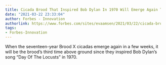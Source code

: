 ```yaml
---
title: Cicada Brood That Inspired Bob Dylan In 1970 Will Emerge Again This Year
date: "2021-03-22 23:33:04"
author: Forbes - Innovation
authorlink: https://www.forbes.com/sites/evaamsen/2021/03/22/cicada-brood-that-inspired-bob-dylan-in-1970-will-emerge-again-this-year/
tags:
- Forbes-Innovation
---
```

When the seventeen-year Brood X cicadas emerge again in a few weeks, it will be the brood’s third time above ground since they inspired Bob Dylan’s song “Day Of The Locusts” in 1970.